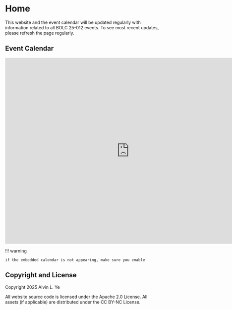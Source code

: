 # Home

This website and the event calendar will be updated regularly with information related to all BOLC 25-012 events.
To see most recent updates, please refresh the page regularly.

## Event Calendar

<iframe src="https://calendar.google.com/calendar/embed?src=0fed5edbc83dba5e23bc0a66b45fd6c8c061a176f6e7c404f2f9e00fb335e283%40group.calendar.google.com&ctz=America%2FChicago" style="border: 0" width="800" height="600" frameborder="0" scrolling="no"></iframe>


!!! warning

    if the embedded calendar is not appearing, make sure you enable 


## Copyright and License

Copyright 2025 Alvin L. Ye

All website source code is licensed under the Apache 2.0 License. All assets (if applicable) are distributed under the CC BY-NC License.
